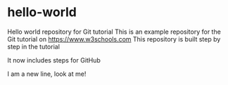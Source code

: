 # hello-world
Hello world repository for Git tutorial
This is an example repository for the Git tutorial on
https://www.w3schools.com
This repository is built step by step in the tutorial

It now includes steps for GitHub

I am a new line, look at me!
